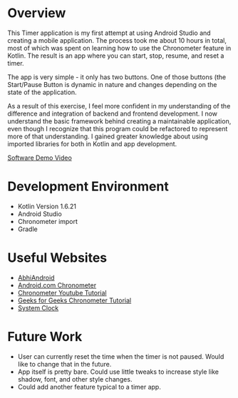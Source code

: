 # Overview

This Timer application is my first attempt at using Android Studio and 
creating a mobile application. The process took me about 10 hours in total, most of which 
was spent on learning how to use the Chronometer feature in Kotlin. The result is 
an app where you can start, stop, resume, and reset a timer. 

The app is very simple - it only has two buttons. One of those buttons (the Start/Pause Button is 
dynamic in nature and changes depending on the state of the application. 

As a result of this exercise, I feel more confident in my understanding of the difference and integration of
backend and frontend development. I now understand the basic framework behind creating a maintainable application,
even though I recognize that this program could be refactored to represent more of that understanding. I gained
greater knowledge about using imported libraries for both in Kotlin and app development.

[Software Demo Video](https://youtu.be/OsEoq6UGQjc)

# Development Environment

* Kotlin Version 1.6.21
* Android Studio
* Chronometer import
* Gradle


# Useful Websites

* [AbhiAndroid](https://abhiandroid.com/ui/chronometer)
* [Android.com Chronometer](https://developer.android.com/reference/kotlin/android/widget/Chronometer)
* [Chronometer Youtube Tutorial](https://www.youtube.com/watch?v=RLnb4vVkftc)
* [Geeks for Geeks Chronometer Tutorial](https://www.geeksforgeeks.org/chronometer-in-kotlin/)
* [System Clock](https://developer.android.com/reference/android/os/SystemClock)

# Future Work

* User can currently reset the time when the timer is not paused. Would like to change that in the future.
* App itself is pretty bare. Could use little tweaks to increase style like shadow, font, and other style changes.
* Could add another feature typical to a timer app.